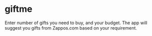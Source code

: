 giftme
======

Enter number of gifts you need to buy, and your budget. 
The app will suggest you gifts from Zappos.com based on your requirement.

